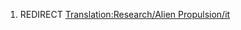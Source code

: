1.  REDIRECT [Translation:Research/Alien
    Propulsion/it](Translation:Research/Alien_Propulsion/it "wikilink")